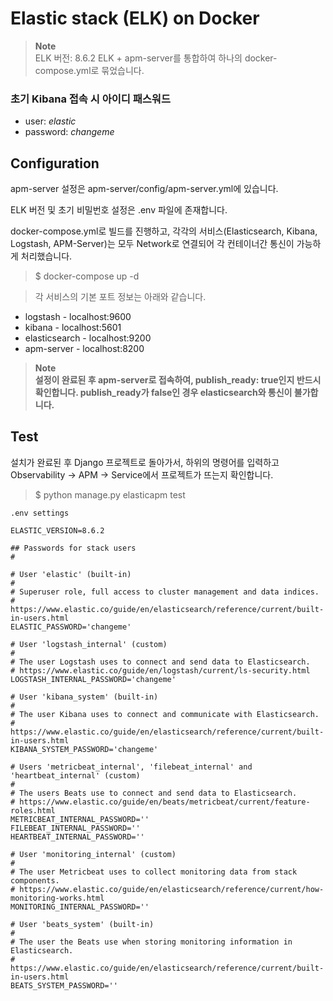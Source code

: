 # Elastic stack (ELK) on Docker
> **Note**  
> ELK 버전: 8.6.2
> ELK + apm-server를 통합하여 하나의 docker-compose.yml로 묶었습니다.

### **초기 Kibana 접속 시 아이디 패스워드**
* user: *elastic*
* password: *changeme*

## Configuration
apm-server 설정은 apm-server/config/apm-server.yml에 있습니다.

ELK 버전 및 초기 비밀번호 설정은 .env 파일에 존재합니다.

docker-compose.yml로 빌드를 진행하고, 각각의 서비스(Elasticsearch, Kibana, Logstash, APM-Server)는 모두 Network로 연결되어 각 컨테이너간 통신이 가능하게 처리했습니다.

> $ docker-compose up -d

> 각 서비스의 기본 포트 정보는 아래와 같습니다.
* logstash - localhost:9600
* kibana - localhost:5601
* elasticsearch - localhost:9200
* apm-server - localhost:8200

> **Note**  
**설정이 완료된 후 apm-server로 접속하여, publish_ready: true인지 반드시 확인합니다.
publish_ready가 false인 경우 elasticsearch와 통신이 불가합니다.**

## Test
설치가 완료된 후 Django 프로젝트로 돌아가서, 하위의 명령어를 입력하고 Observability -> APM -> Service에서 프로젝트가 뜨는지 확인합니다.

> $ python manage.py elasticapm test

```
.env settings

ELASTIC_VERSION=8.6.2

## Passwords for stack users
#

# User 'elastic' (built-in)
#
# Superuser role, full access to cluster management and data indices.
# https://www.elastic.co/guide/en/elasticsearch/reference/current/built-in-users.html
ELASTIC_PASSWORD='changeme'

# User 'logstash_internal' (custom)
#
# The user Logstash uses to connect and send data to Elasticsearch.
# https://www.elastic.co/guide/en/logstash/current/ls-security.html
LOGSTASH_INTERNAL_PASSWORD='changeme'

# User 'kibana_system' (built-in)
#
# The user Kibana uses to connect and communicate with Elasticsearch.
# https://www.elastic.co/guide/en/elasticsearch/reference/current/built-in-users.html
KIBANA_SYSTEM_PASSWORD='changeme'

# Users 'metricbeat_internal', 'filebeat_internal' and 'heartbeat_internal' (custom)
#
# The users Beats use to connect and send data to Elasticsearch.
# https://www.elastic.co/guide/en/beats/metricbeat/current/feature-roles.html
METRICBEAT_INTERNAL_PASSWORD=''
FILEBEAT_INTERNAL_PASSWORD=''
HEARTBEAT_INTERNAL_PASSWORD=''

# User 'monitoring_internal' (custom)
#
# The user Metricbeat uses to collect monitoring data from stack components.
# https://www.elastic.co/guide/en/elasticsearch/reference/current/how-monitoring-works.html
MONITORING_INTERNAL_PASSWORD=''

# User 'beats_system' (built-in)
#
# The user the Beats use when storing monitoring information in Elasticsearch.
# https://www.elastic.co/guide/en/elasticsearch/reference/current/built-in-users.html
BEATS_SYSTEM_PASSWORD=''

```